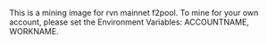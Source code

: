 This is a mining image for rvn mainnet f2pool.
To mine for your own account, please set the Environment Variables: ACCOUNTNAME, WORKNAME.
